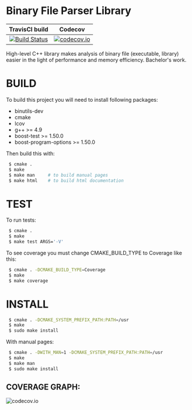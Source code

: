 Binary File Parser Library
==========================
| TravisCI build | Codecov |
| :------------: | :-----: |
| [![Build Status](https://travis-ci.org/cibo94/Binary-File-Parser-Library.svg?branch=master)](https://travis-ci.org/cibo94/Binary-File-Parser-Library) | [![codecov.io](http://codecov.io/github/cibo94/Binary-File-Parser-Library/coverage.svg?branch=master)](http://codecov.io/github/cibo94/Binary-File-Parser-Library?branch=master) |

High-level C++ library makes analysis of binary file (executable, library) easier
in the light of performance and memory efficiency. Bachelor's work.

BUILD
=====

To build this project you will need to install following packages:
  - binutils-dev
  - cmake
  - lcov
  - g++ >= 4.9
  - boost-test >= 1.50.0
  - boost-program-options >= 1.50.0

Then build this with:
```bash
 $ cmake .
 $ make
 $ make man     # to build manual pages
 $ make html    # to build html documentation
```

TEST
====

To run tests:
```bash
 $ cmake .
 $ make
 $ make test ARGS='-V'
```

To see coverage you must change CMAKE_BUILD_TYPE to Coverage like this:
```bash
 $ cmake . -DCMAKE_BUILD_TYPE=Coverage
 $ make
 $ make coverage
```

INSTALL
=======

```bash
 $ cmake . -DCMAKE_SYSTEM_PREFIX_PATH:PATH=/usr
 $ make
 $ sudo make install
```

With manual pages:
```bash
 $ cmake . -DWITH_MAN=1 -DCMAKE_SYSTEM_PREFIX_PATH:PATH=/usr
 $ make
 $ make man
 $ sudo make install
```

COVERAGE GRAPH:
---------------
![codecov.io](http://codecov.io/github/cibo94/Binary-File-Parser-Library/branch.svg?branch=master)
